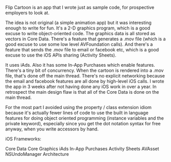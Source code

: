 Flip Cartoon is an app that I wrote just as sample code, for prospective employers to look at.

The idea is not original (a simple animation app) but it was interesting enough to write for fun. It's a 2-D graphics program, which is a good excuse to write object-oriented code. The graphics data is all stored as vectors in Core Data. There's a feature that generates a .mov file (which is a good excuse to use some low level AVFoundation calls). And there's a feature that sends the .mov file to email or facebook etc, which is a good excuse to use the iOS APIs sharing (Activity Sheets).

It uses iAds. Also it has some In-App Purchases which enable features. There's a tiny bit of concurrency. When the cartoon is rendered into a .mov file, that's done off the main thread. There's no explicit networking because the email and facebook features are all done by high-level iOS calls. I wrote the app in 3 weeks after not having done any iOS work in over a year. In retrospect the main design flaw is that all of the Core Data is done on the main thread.

For the most part I avoided using the property / class extension idiom because it's actually fewer lines of code to use the built in language features for doing object oriented programming (instance variables and the private keyword), especially since you get the dot notation syntax for free anyway, when you write accessors by hand.

iOS Frameworks:

Core Data
Core Graphics
iAds
In-App Purchases
Activity Sheets
AVAsset
NSUndoManager
Architecture

